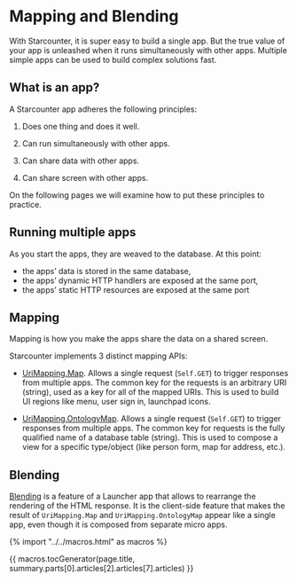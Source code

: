 # Mapping and Blending

With Starcounter, it is super easy to build a single app. But the true value of your app is unleashed when it runs simultaneously with other apps. Multiple simple apps can be used to build complex solutions fast.

## What is an app?

A Starcounter app adheres the following principles:

1. Does one thing and does it well.

2. Can run simultaneously with other apps.

3. Can share data with other apps.

4. Can share screen with other apps.

On the following pages we will examine how to put these principles to practice.

## Running multiple apps

As you start the apps, they are weaved to the database. At this point:

- the apps’ data is stored in the same database,
- the apps’ dynamic HTTP handlers are exposed at the same port,
- the apps’ static HTTP resources are exposed at the same port

## Mapping

Mapping is how you make the apps share the data on a shared screen.

Starcounter implements 3 distinct mapping APIs:

- [UriMapping.Map](/guides/mapping-and-blending/uri-mapping.html). Allows a single request (`Self.GET`) to trigger responses from multiple apps. The common key for the requests is an arbitrary URI (string), used as a key for all of the mapped URIs. This is used to build UI regions like menu, user sign in, launchpad icons.

- [UriMapping.OntologyMap](/guides/mapping-and-blending/ontology-mapping.html). Allows a single request (`Self.GET`) to trigger responses from multiple apps. The common key for requests is the fully qualified name of a database table (string). This is used to compose a view for a specific type/object (like person form, map for address, etc.).

## Blending

[Blending](/guides/mapping-and-blending/blending.html) is a feature of a Launcher app that allows to rearrange the rendering of the HTML response. It is the client-side feature that makes the result of `UriMapping.Map` and `UriMapping.OntologyMap` appear like a single app, even though it is composed from separate micro apps.

{% import "../../macros.html" as macros %}

{{ macros.tocGenerator(page.title, summary.parts[0].articles[2].articles[7].articles) }}

